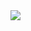 
<div class="Box d-flex pinned-item-list-item p-3 width-full js-pinned-item-list-item public sortable-button-item source reorderable">
  <img src="https://github-readme-stats.vercel.app/api?username=gomjellie"></img>
</div>

<img style="display: block; border-top-left-radius: 1px; border-top-right-radius: 1px; border-bottom-right-radius: 1px; border-bottom-left-radius: 1px; width: 1px; pointer-events: auto;" src="https://notion-ga.ohwhos.vercel.app/collect?tid=UA-102235776-2&amp;host=notion.so&amp;page=/github/gomjellie">

